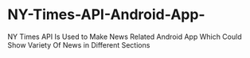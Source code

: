 # NY-Times-API-Android-App-
NY Times API Is Used to Make News Related Android App Which Could Show Variety Of News in Different Sections  
